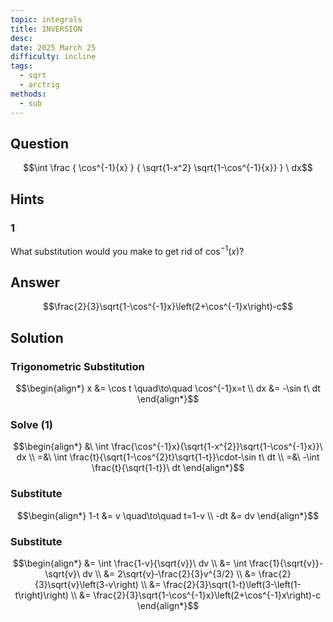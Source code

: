 ```yaml
---
topic: integrals
title: INVERSION
desc: 
date: 2025 March 25
difficulty: incline
tags:
  - sqrt
  - arctrig
methods:
  - sub
---
```



## Question
```math
\int
  \frac
    { \cos^{-1}{x} }
    { \sqrt{1-x^2} \sqrt{1-\cos^{-1}{x}} }
\ dx
```


## Hints

### 1
What substitution would you make to get rid of $\cos^{-1}(x)$?


## Answer
```math
\frac{2}{3}\sqrt{1-\cos^{-1}x}\left(2+\cos^{-1}x\right)-c
```


## Solution

### Trigonometric Substitution
```math
\begin{align*}
  x &= \cos t \quad\to\quad \cos^{-1}x=t
  \\ dx &= -\sin t\ dt
\end{align*}
```

### Solve (1)
```math
\begin{align*}
  &\ \int \frac{\cos^{-1}x}{\sqrt{1-x^{2}}\sqrt{1-\cos^{-1}x}}\ dx
  \\ =&\ \int \frac{t}{\sqrt{1-\cos^{2}t}\sqrt{1-t}}\cdot-\sin t\ dt
  \\ =&\ -\int \frac{t}{\sqrt{1-t}}\ dt
\end{align*}
```

### Substitute
```math
\begin{align*}
  1-t &= v \quad\to\quad t=1-v
  \\ -dt &= dv
\end{align*}
```

### Substitute
```math
\begin{align*}
  &= \int \frac{1-v}{\sqrt{v}}\ dv
  \\ &= \int \frac{1}{\sqrt{v}}-\sqrt{v}\ dv
  \\ &= 2\sqrt{v}-\frac{2}{3}v^{3/2}
  \\ &= \frac{2}{3}\sqrt{v}\left(3-v\right)
  \\ &= \frac{2}{3}\sqrt{1-t}\left(3-\left(1-t\right)\right)
  \\ &= \frac{2}{3}\sqrt{1-\cos^{-1}x}\left(2+\cos^{-1}x\right)-c
\end{align*}
```
